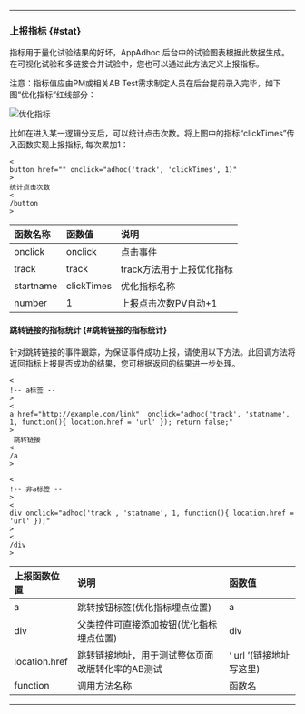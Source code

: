 
---

### 上报指标 {#stat}

指标用于量化试验结果的好坏，AppAdhoc 后台中的试验图表根据此数据生成。在可视化试验和多链接合并试验中，您也可以通过此方法定义上报指标。

注意：指标值应由PM或相关AB Test需求制定人员在后台提前录入完毕，如下图“优化指标”红线部分：

![](http://doc.appadhoc.com/_images/expsetting/stat.png "优化指标")

比如在进入某一逻辑分支后，可以统计点击次数。将上图中的指标“clickTimes”传入函数实现上报指标, 每次累加1：

```
<
button href="" onclick="adhoc('track', 'clickTimes', 1)"
>
统计点击次数
<
/button
>
```

| 函数名称 | 函数值 | 说明 |
| :--- | :--- | :--- |
| onclick | onclick | 点击事件 |
| track | track | track方法用于上报优化指标 |
| startname | clickTimes | 优化指标名称 |
| number | 1 | 上报点击次数PV自动+1 |

#### 跳转链接的指标统计 {#跳转链接的指标统计}

针对跳转链接的事件跟踪，为保证事件成功上报，请使用以下方法。此回调方法将返回指标上报是否成功的结果，您可根据返回的结果进一步处理。

```
<
!-- a标签 --
>
<
a href="http://example.com/link"  onclick="adhoc('track', 'statname', 1, function(){ location.href = 'url' }); return false;"
>
 跳转链接 
<
/a 
>
```

```
<
!-- 非a标签 --
>
<
div onclick="adhoc('track', 'statname', 1, function(){ location.href = 'url' });" 
>
<
/div
>
```

| 上报函数位置 | 说明 | 函数值 |
| :--- | :--- | :--- |
| a | 跳转按钮标签\(优化指标埋点位置\) | a |
| div | 父类控件可直接添加按钮\(优化指标埋点位置\) | div |
| location.href | 跳转链接地址，用于测试整体页面改版转化率的AB测试 | ‘ url ’\(链接地址写这里\) |
| function | 调用方法名称 | 函数名 |

---

